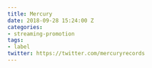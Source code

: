 ```yaml
---
title: Mercury
date: 2018-09-28 15:24:00 Z
categories:
- streaming-promotion
tags:
- label
twitter: https://twitter.com/mercuryrecords
---
```


